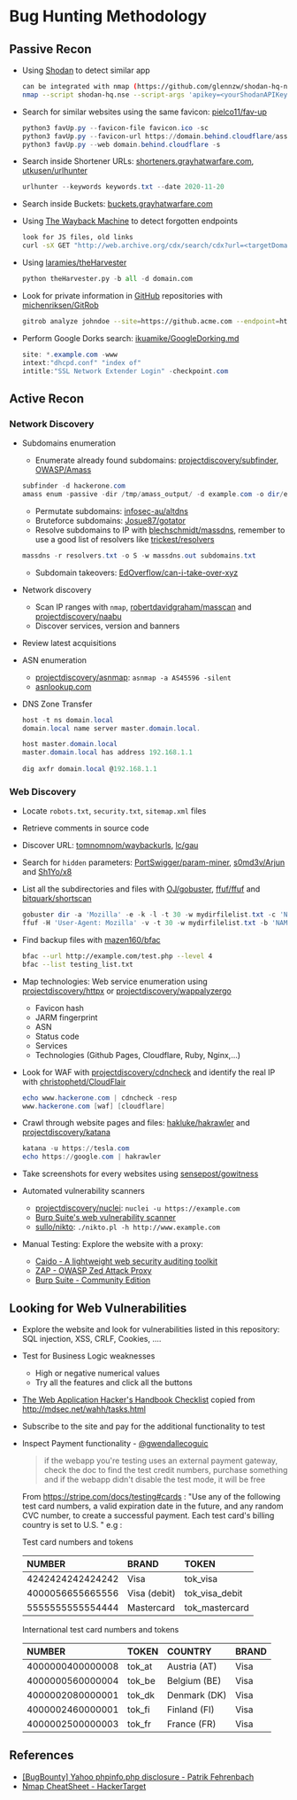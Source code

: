 # Bug Hunting Methodology

## Passive Recon

* Using [Shodan](https://www.shodan.io/) to detect similar app

  ```bash
  can be integrated with nmap (https://github.com/glennzw/shodan-hq-nse)
  nmap --script shodan-hq.nse --script-args 'apikey=<yourShodanAPIKey>,target=<hackme>'
  ```

* Search for similar websites using the same favicon: [pielco11/fav-up](https://github.com/pielco11/fav-up)

  ```ps1
  python3 favUp.py --favicon-file favicon.ico -sc
  python3 favUp.py --favicon-url https://domain.behind.cloudflare/assets/favicon.ico -sc
  python3 favUp.py --web domain.behind.cloudflare -s
  ```

* Search inside Shortener URLs: [shorteners.grayhatwarfare.com](https://shorteners.grayhatwarfare.com/), [utkusen/urlhunter](https://github.com/utkusen/urlhunter)

  ```ps1
  urlhunter --keywords keywords.txt --date 2020-11-20
  ```

* Search inside Buckets: [buckets.grayhatwarfare.com](https://buckets.grayhatwarfare.com/)

* Using [The Wayback Machine](https://archive.org/web/) to detect forgotten endpoints

  ```bash
  look for JS files, old links
  curl -sX GET "http://web.archive.org/cdx/search/cdx?url=<targetDomain.com>&output=text&fl=original&collapse=urlkey&matchType=prefix"
  ```

* Using [laramies/theHarvester](https://github.com/laramies/theHarvester)

  ```python
  python theHarvester.py -b all -d domain.com
  ```

* Look for private information in [GitHub](https://github.com) repositories with [michenriksen/GitRob](https://github.com/michenriksen/gitrob.git)

  ```bash
  gitrob analyze johndoe --site=https://github.acme.com --endpoint=https://github.acme.com/api/v3 --access-tokens=token1,token2
  ```

* Perform Google Dorks search: [ikuamike/GoogleDorking.md](https://gist.github.com/ikuamike/c2611b171d64b823c1c1956129cbc055)

  ```ps1
  site: *.example.com -www
  intext:"dhcpd.conf" "index of"
  intitle:"SSL Network Extender Login" -checkpoint.com
  ```

## Active Recon

### Network Discovery

* Subdomains enumeration
    * Enumerate already found subdomains: [projectdiscovery/subfinder](https://github.com/projectdiscovery/subfinder), [OWASP/Amass](https://github.com/OWASP/Amass)

    ```ps1
    subfinder -d hackerone.com
    amass enum -passive -dir /tmp/amass_output/ -d example.com -o dir/example.com
    ```

    * Permutate subdomains: [infosec-au/altdns](https://github.com/infosec-au/altdns)
    * Bruteforce subdomains: [Josue87/gotator](https://github.com/Josue87/gotator)
    * Resolve subdomains to IP with [blechschmidt/massdns](https://github.com/blechschmidt/massdns), remember to use a good list of resolvers like [trickest/resolvers](https://github.com/trickest/resolvers)

    ```ps1
    massdns -r resolvers.txt -o S -w massdns.out subdomains.txt
    ```

    * Subdomain takeovers: [EdOverflow/can-i-take-over-xyz](https://github.com/EdOverflow/can-i-take-over-xyz)

* Network discovery
    * Scan IP ranges with `nmap`, [robertdavidgraham/masscan](https://github.com/robertdavidgraham/masscan) and [projectdiscovery/naabu](https://github.com/projectdiscovery/naabu)
    * Discover services, version and banners

* Review latest acquisitions

* ASN enumeration
    * [projectdiscovery/asnmap](https://github.com/projectdiscovery/asnmap): `asnmap -a AS45596 -silent`
    * [asnlookup.com](http://www.asnlookup.com)

* DNS Zone Transfer

  ```ps1
  host -t ns domain.local
  domain.local name server master.domain.local.

  host master.domain.local        
  master.domain.local has address 192.168.1.1
 
  dig axfr domain.local @192.168.1.1
  ```

### Web Discovery

* Locate `robots.txt`, `security.txt`, `sitemap.xml` files
* Retrieve comments in source code
* Discover URL: [tomnomnom/waybackurls](https://github.com/tomnomnom/waybackurls), [lc/gau](https://github.com/lc/gau)
* Search for `hidden` parameters: [PortSwigger/param-miner](https://github.com/PortSwigger/param-miner), [s0md3v/Arjun](https://github.com/s0md3v/Arjun) and [Sh1Yo/x8](https://github.com/Sh1Yo/x8)

* List all the subdirectories and files with [OJ/gobuster](https://github.com/OJ/gobuster), [ffuf/ffuf](https://github.com/ffuf/ffuf) and [bitquark/shortscan](https://github.com/bitquark/shortscan)

  ```ps1
  gobuster dir -a 'Mozilla' -e -k -l -t 30 -w mydirfilelist.txt -c 'NAME1=VALUE1; NAME2=VALUE2' -u 'https://example.com/'
  ffuf -H 'User-Agent: Mozilla' -v -t 30 -w mydirfilelist.txt -b 'NAME1=VALUE1; NAME2=VALUE2' -u 'https://example.com/FUZZ'
  ```

* Find backup files with [mazen160/bfac](https://github.com/mazen160/bfac)

  ```bash
  bfac --url http://example.com/test.php --level 4
  bfac --list testing_list.txt
  ```

* Map technologies: Web service enumeration using [projectdiscovery/httpx](https://github.com/projectdiscovery/httpx) or [projectdiscovery/wappalyzergo](https://github.com/projectdiscovery/wappalyzergo)
    * Favicon hash
    * JARM fingerprint
    * ASN
    * Status code
    * Services
    * Technologies (Github Pages, Cloudflare, Ruby, Nginx,...)

* Look for WAF with [projectdiscovery/cdncheck](https://github.com/projectdiscovery/cdncheck) and identify the real IP with [christophetd/CloudFlair](https://github.com/christophetd/CloudFlair)

  ```ps1
  echo www.hackerone.com | cdncheck -resp
  www.hackerone.com [waf] [cloudflare]
  ```

* Crawl through website pages and files: [hakluke/hakrawler](https://github.com/hakluke/hakrawler) and [projectdiscovery/katana](https://github.com/projectdiscovery/katana)

  ```ps1
  katana -u https://tesla.com
  echo https://google.com | hakrawler
  ```

* Take screenshots for every websites using [sensepost/gowitness](https://github.com/sensepost/gowitness)

* Automated vulnerability scanners
    * [projectdiscovery/nuclei](https://github.com/projectdiscovery/nuclei): `nuclei -u https://example.com`
    * [Burp Suite's web vulnerability scanner](https://portswigger.net/burp/vulnerability-scanner)
    * [sullo/nikto](https://github.com/sullo/nikto): `./nikto.pl -h http://www.example.com`

* Manual Testing: Explore the website with a proxy:
    * [Caido - A lightweight web security auditing toolkit](https://caido.io/)
    * [ZAP - OWASP Zed Attack Proxy](https://www.zaproxy.org/)
    * [Burp Suite - Community Edition](https://portswigger.net/burp/communitydownload)

## Looking for Web Vulnerabilities

* Explore the website and look for vulnerabilities listed in this repository: SQL injection, XSS, CRLF, Cookies, ....
* Test for Business Logic weaknesses
    * High or negative numerical values
    * Try all the features and click all the buttons
* [The Web Application Hacker's Handbook Checklist](https://gist.github.com/gbedoya/10935137) copied from <http://mdsec.net/wahh/tasks.html>

* Subscribe to the site and pay for the additional functionality to test

* Inspect Payment functionality - [@gwendallecoguic](https://twitter.com/gwendallecoguic/status/988138794686779392)
  > if the webapp you're testing uses an external payment gateway, check the doc to find the test credit numbers, purchase something and if the webapp didn't disable the test mode, it will be free

  From <https://stripe.com/docs/testing#cards> : "Use any of the following test card numbers, a valid expiration date in the future, and any random CVC number, to create a successful payment. Each test card's billing country is set to U.S. "
  e.g :

  Test card numbers and tokens  

  | NUMBER           | BRAND          | TOKEN          |
  | :-------------   | :------------- | :------------- |
  | 4242424242424242 | Visa           | tok_visa       |
  | 4000056655665556 | Visa (debit)   | tok_visa_debit |
  | 5555555555554444 | Mastercard     | tok_mastercard |

  International test card numbers and tokens

  | NUMBER           | TOKEN          | COUNTRY        | BRAND          |
  | :-------------   | :------------- | :------------- | :------------- |
  | 4000000400000008 | tok_at         | Austria (AT)   | Visa           |
  | 4000000560000004 | tok_be         | Belgium (BE)   | Visa           |
  | 4000002080000001 | tok_dk         | Denmark (DK)   | Visa           |
  | 4000002460000001 | tok_fi         | Finland (FI)   | Visa           |
  | 4000002500000003 | tok_fr         | France (FR)    | Visa           |

## References

* [[BugBounty] Yahoo phpinfo.php disclosure - Patrik Fehrenbach](http://blog.it-securityguard.com/bugbounty-yahoo-phpinfo-php-disclosure-2/)
* [Nmap CheatSheet - HackerTarget](https://hackertarget.com/nmap-cheatsheet-a-quick-reference-guide/)

